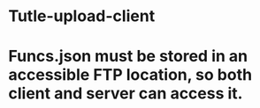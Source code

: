 # Tutle-upload-client
# Funcs.json must be stored in an accessible FTP location, so both client and server can access it.
